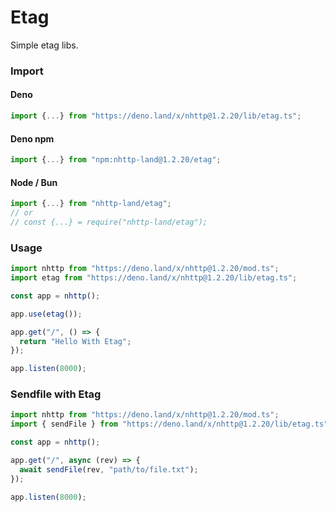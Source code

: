 # Etag
Simple etag libs.

### Import
#### Deno
```ts
import {...} from "https://deno.land/x/nhttp@1.2.20/lib/etag.ts";
```
#### Deno npm
```ts
import {...} from "npm:nhttp-land@1.2.20/etag";
```
#### Node / Bun
```ts
import {...} from "nhttp-land/etag";
// or
// const {...} = require("nhttp-land/etag");
```

### Usage
```ts
import nhttp from "https://deno.land/x/nhttp@1.2.20/mod.ts";
import etag from "https://deno.land/x/nhttp@1.2.20/lib/etag.ts";

const app = nhttp();

app.use(etag());

app.get("/", () => {
  return "Hello With Etag";
});

app.listen(8000);
```

### Sendfile with Etag
```ts
import nhttp from "https://deno.land/x/nhttp@1.2.20/mod.ts";
import { sendFile } from "https://deno.land/x/nhttp@1.2.20/lib/etag.ts";

const app = nhttp();

app.get("/", async (rev) => {
  await sendFile(rev, "path/to/file.txt");
});

app.listen(8000);
```